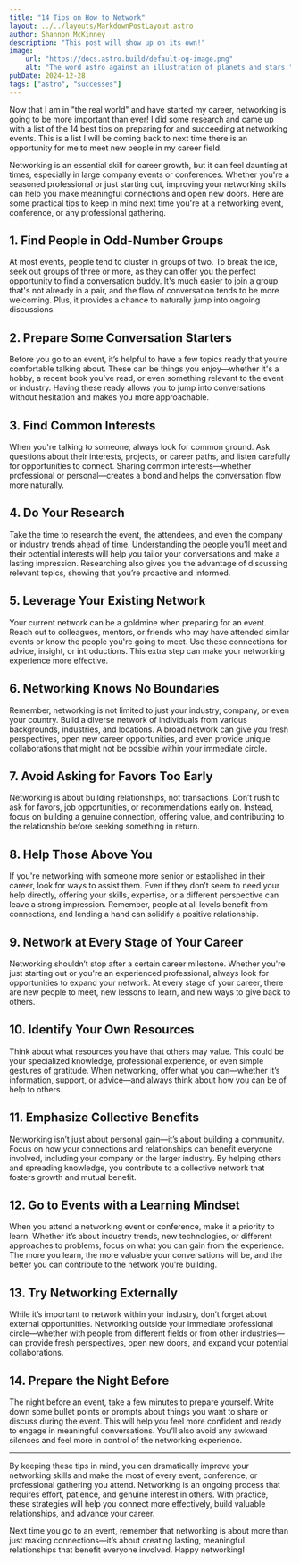 ```yaml
---
title: "14 Tips on How to Network"
layout: ../../layouts/MarkdownPostLayout.astro
author: Shannon McKinney
description: "This post will show up on its own!"
image:
    url: "https://docs.astro.build/default-og-image.png"
    alt: "The word astro against an illustration of planets and stars."
pubDate: 2024-12-28
tags: ["astro", "successes"]
---
```


Now that I am in "the real world" and have started my career, networking is going to be more important than ever! I did some research and came up with a list of the 14 best tips on preparing for and succeeding at networking events. This is a list I will be coming back to next time there is an opportunity for me to meet new people in my career field. 

Networking is an essential skill for career growth, but it can feel daunting at times, especially in large company events or conferences. Whether you're a seasoned professional or just starting out, improving your networking skills can help you make meaningful connections and open new doors. Here are some practical tips to keep in mind next time you're at a networking event, conference, or any professional gathering.

## 1. Find People in Odd-Number Groups
At most events, people tend to cluster in groups of two. To break the ice, seek out groups of three or more, as they can offer you the perfect opportunity to find a conversation buddy. It's much easier to join a group that's not already in a pair, and the flow of conversation tends to be more welcoming. Plus, it provides a chance to naturally jump into ongoing discussions.

## 2. Prepare Some Conversation Starters
Before you go to an event, it’s helpful to have a few topics ready that you’re comfortable talking about. These can be things you enjoy—whether it's a hobby, a recent book you’ve read, or even something relevant to the event or industry. Having these ready allows you to jump into conversations without hesitation and makes you more approachable.

## 3. Find Common Interests
When you're talking to someone, always look for common ground. Ask questions about their interests, projects, or career paths, and listen carefully for opportunities to connect. Sharing common interests—whether professional or personal—creates a bond and helps the conversation flow more naturally.

## 4. Do Your Research
Take the time to research the event, the attendees, and even the company or industry trends ahead of time. Understanding the people you'll meet and their potential interests will help you tailor your conversations and make a lasting impression. Researching also gives you the advantage of discussing relevant topics, showing that you’re proactive and informed.

## 5. Leverage Your Existing Network
Your current network can be a goldmine when preparing for an event. Reach out to colleagues, mentors, or friends who may have attended similar events or know the people you're going to meet. Use these connections for advice, insight, or introductions. This extra step can make your networking experience more effective.

## 6. Networking Knows No Boundaries
Remember, networking is not limited to just your industry, company, or even your country. Build a diverse network of individuals from various backgrounds, industries, and locations. A broad network can give you fresh perspectives, open new career opportunities, and even provide unique collaborations that might not be possible within your immediate circle.

## 7. Avoid Asking for Favors Too Early
Networking is about building relationships, not transactions. Don’t rush to ask for favors, job opportunities, or recommendations early on. Instead, focus on building a genuine connection, offering value, and contributing to the relationship before seeking something in return.

## 8. Help Those Above You
If you're networking with someone more senior or established in their career, look for ways to assist them. Even if they don’t seem to need your help directly, offering your skills, expertise, or a different perspective can leave a strong impression. Remember, people at all levels benefit from connections, and lending a hand can solidify a positive relationship.

## 9. Network at Every Stage of Your Career
Networking shouldn’t stop after a certain career milestone. Whether you're just starting out or you're an experienced professional, always look for opportunities to expand your network. At every stage of your career, there are new people to meet, new lessons to learn, and new ways to give back to others.

## 10. Identify Your Own Resources
Think about what resources you have that others may value. This could be your specialized knowledge, professional experience, or even simple gestures of gratitude. When networking, offer what you can—whether it’s information, support, or advice—and always think about how you can be of help to others.

## 11. Emphasize Collective Benefits
Networking isn’t just about personal gain—it’s about building a community. Focus on how your connections and relationships can benefit everyone involved, including your company or the larger industry. By helping others and spreading knowledge, you contribute to a collective network that fosters growth and mutual benefit.

## 12. Go to Events with a Learning Mindset
When you attend a networking event or conference, make it a priority to learn. Whether it’s about industry trends, new technologies, or different approaches to problems, focus on what you can gain from the experience. The more you learn, the more valuable your conversations will be, and the better you can contribute to the network you’re building.

## 13. Try Networking Externally
While it’s important to network within your industry, don’t forget about external opportunities. Networking outside your immediate professional circle—whether with people from different fields or from other industries—can provide fresh perspectives, open new doors, and expand your potential collaborations.

## 14. Prepare the Night Before
The night before an event, take a few minutes to prepare yourself. Write down some bullet points or prompts about things you want to share or discuss during the event. This will help you feel more confident and ready to engage in meaningful conversations. You’ll also avoid any awkward silences and feel more in control of the networking experience.

----

By keeping these tips in mind, you can dramatically improve your networking skills and make the most of every event, conference, or professional gathering you attend. Networking is an ongoing process that requires effort, patience, and genuine interest in others. With practice, these strategies will help you connect more effectively, build valuable relationships, and advance your career.

Next time you go to an event, remember that networking is about more than just making connections—it’s about creating lasting, meaningful relationships that benefit everyone involved. Happy networking!
